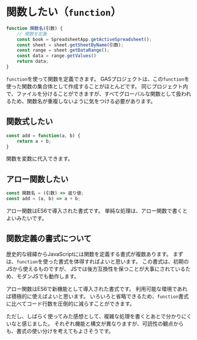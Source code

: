 # 関数したい（`function`）

```js
function 関数名(引数) {
    // 関数を定義
    const book = SpreadsheetApp.getActiveSpreadsheet();
    const sheet = sheet.getSheetByName(引数);
    const range = sheet.getDataRange();
    const data = range.getValues()
    return data;
}
```

``function``を使って関数を定義できます。
GASプロジェクトは、この`function`を使った関数の集合体として作成することがほとんどです。
同じプロジェクト内で、ファイルを分けることができますが、すべてグローバルな関数として扱われるため、関数名が重複しないように気をつける必要があります。

## 関数式したい

```js
const add = function(a, b) {
    return a + b;
}
```

関数を変数に代入できます。

## アロー関数したい

```js
const 関数名 = (引数) => 返り値;
const add = (a, b) => a + b;
```

アロー関数はES6で導入された書式です。
単純な処理は、アロー関数で書くとよいみたいです。

## 関数定義の書式について

歴史的な経緯からJavaScriptには関数を定義する書式が複数あります。
まずは、`function`を使った書式を体得すればよいと思います。
この書式は、初期のJSから使えるものですが、
JSでは後方互換性を保つことが大事にされているため、モダンJSでも動作します。

アロー関数はES6で新機能として導入された書式です。
利用可能な環境であれば積極的に使えばよいと思います。
いろいろと省略できるため、`function`書式に比べてコード行数を圧倒的に減らすことができます。

ただし、しばらく使ってみた感想として、複雑な処理を書くとあとで分かりにくいなと感じました。
それぞれ機能と構文が異なりますが、可読性の観点からも、書式の使い分けを考えてもよさそうです。
